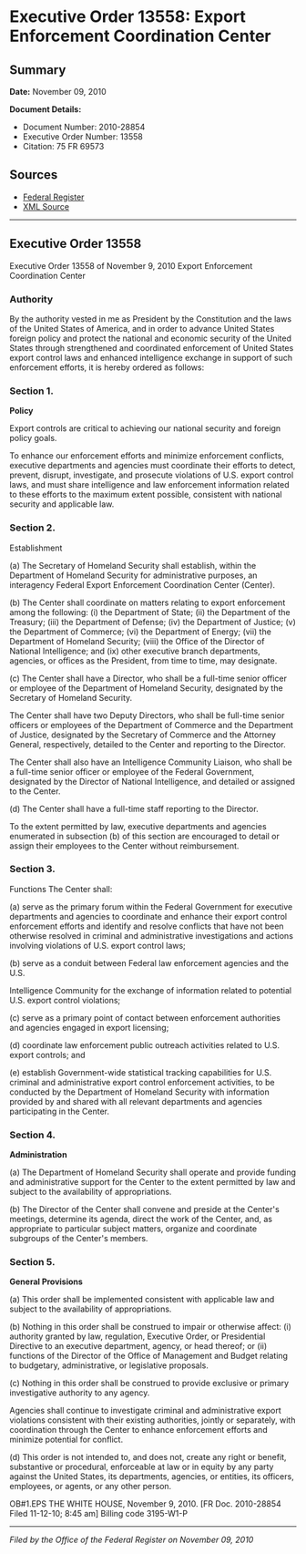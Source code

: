 # Executive Order 13558: Export Enforcement Coordination Center

## Summary

**Date:** November 09, 2010

**Document Details:**
- Document Number: 2010-28854
- Executive Order Number: 13558
- Citation: 75 FR 69573

## Sources
- [Federal Register](https://www.federalregister.gov/documents/2010/11/15/2010-28854/export-enforcement-coordination-center)
- [XML Source](https://www.federalregister.gov/documents/full_text/xml/2010/11/15/2010-28854.xml)

---

## Executive Order 13558

Executive Order 13558 of November 9, 2010 
Export Enforcement Coordination Center 
### Authority

By the authority vested in me as President by the Constitution and the laws of the United States of America, and in order to advance United States foreign policy and protect the national and economic security of the United States through strengthened and coordinated enforcement of United States export control laws and enhanced intelligence exchange in support of such enforcement efforts, it is hereby ordered as follows: 
### Section 1.

**Policy**

Export controls are critical to achieving our national security and foreign policy goals.

To enhance our enforcement efforts and minimize enforcement conflicts, executive departments and agencies must coordinate their efforts to detect, prevent, disrupt, investigate, and prosecute violations of U.S. export control laws, and must share intelligence and law enforcement information related to these efforts to the maximum extent possible, consistent with national security and applicable law. 
### Section 2.

Establishment 

(a) The Secretary of Homeland Security shall establish, within the Department of Homeland Security for administrative purposes, an interagency Federal Export Enforcement Coordination Center (Center). 

(b) The Center shall coordinate on matters relating to export enforcement among the following: 
    (i) the Department of State; 
    (ii) the Department of the Treasury; 
    (iii) the Department of Defense;
    (iv) the Department of Justice; 
    (v) the Department of Commerce; 
    (vi) the Department of Energy; 
    (vii) the Department of Homeland Security;
    (viii) the Office of the Director of National Intelligence; and 
    (ix) other executive branch departments, agencies, or offices as the President, from time to time, may designate.

(c) The Center shall have a Director, who shall be a full-time senior officer or employee of the Department of Homeland Security, designated by the Secretary of Homeland Security.

The Center shall have two Deputy Directors, who shall be full-time  senior officers or employees of the Department of Commerce and the Department of Justice, designated by the Secretary of Commerce and the Attorney General, respectively, detailed to the Center and reporting to the Director.

The Center shall also have an Intelligence Community Liaison, who shall be a full-time senior officer or employee of the Federal Government, designated by the Director of National Intelligence, and detailed or assigned to the Center. 

(d) The Center shall have a full-time staff reporting to the Director.

To the extent permitted by law, executive departments and agencies enumerated in subsection (b) of this section are encouraged to detail or assign their employees to the Center without reimbursement. 
### Section 3.

Functions 
The Center shall: 

(a) serve as the primary forum within the Federal Government for executive departments and agencies to coordinate and enhance their export control 
enforcement efforts and identify and resolve conflicts that have not been otherwise resolved in criminal and administrative investigations and actions involving violations of U.S. export control laws; 

(b) serve as a conduit between Federal law enforcement agencies and the U.S.

Intelligence Community for the exchange of information related to potential U.S. export control violations; 

(c) serve as a primary point of contact between enforcement authorities and agencies engaged in export licensing; 

(d) coordinate law enforcement public outreach activities related to U.S. export controls; and 

(e) establish Government-wide statistical tracking capabilities for U.S. criminal and administrative export control enforcement activities, to be conducted by the Department of Homeland Security with information provided by and shared with all relevant departments and agencies participating in the Center. 
### Section 4.

**Administration**

(a) The Department of Homeland Security shall operate and provide funding and administrative support for the Center to the extent permitted by law and subject to the availability of appropriations. 

(b) The Director of the Center shall convene and preside at the Center's meetings, determine its agenda, direct the work of the Center, and, as appropriate to particular subject matters, organize and coordinate subgroups of the Center's members. 
### Section 5.

**General Provisions**

(a) This order shall be implemented consistent with applicable law and subject to the availability of appropriations. 

(b) Nothing in this order shall be construed to impair or otherwise affect: 
    (i) authority granted by law, regulation, Executive Order, or Presidential Directive to an executive department, agency, or head thereof; or 
    (ii) functions of the Director of the Office of Management and Budget relating to budgetary, administrative, or legislative proposals.

(c) Nothing in this order shall be construed to provide exclusive or primary  investigative authority to any agency.

Agencies shall continue to investigate criminal and administrative export violations consistent with their existing authorities, jointly or  separately, with coordination through the Center to enhance enforcement efforts and minimize potential for conflict. 

(d) This order is not intended to, and does not, create any right or benefit, substantive or procedural, enforceable at law or in equity by any party against the United States, its departments, agencies, or entities, its officers, employees, or agents, or any  other person.

OB#1.EPS
THE WHITE HOUSE, 
November 9, 2010. 
[FR Doc. 2010-28854
Filed 11-12-10; 8:45 am]
Billing code 3195-W1-P

---

*Filed by the Office of the Federal Register on November 09, 2010*
